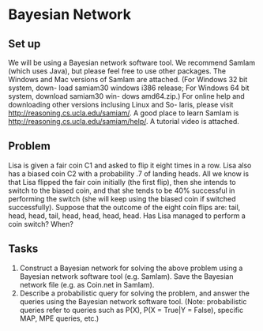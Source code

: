 # Bayesian Network

## Set up
We will be using a Bayesian network software tool. We recommend SamIam (which uses Java), but please feel free to use other packages. The Windows and Mac versions of SamIam are attached. (For Windows 32 bit system, down- load samiam30 windows i386 release; For Windows 64 bit system, download samiam30 win- dows amd64.zip.) For online help and downloading other versions inclusing Linux and So- laris, please visit http://reasoning.cs.ucla.edu/samiam/. A good place to learn SamIam is http://reasoning.cs.ucla.edu/samiam/help/. A tutorial video is attached.


## Problem
Lisa is given a fair coin C1 and asked to flip it eight times in a row. Lisa also has a biased coin C2 with a probability .7 of landing heads. All we know is that Lisa flipped the fair coin initially (the first flip), then she intends to switch to the biased coin, and that she tends to be 40% successful in performing the switch (she will keep using the biased coin if switched successfully).
Suppose that the outcome of the eight coin flips are: tail, head, head, tail, head, head, head, head. Has Lisa managed to perform a coin switch? When?

## Tasks
1. Construct a Bayesian network for solving the above problem using a Bayesian network software tool (e.g. SamIam). Save the Bayesian network file (e.g. as Coin.net in SamIam).
2. Describe a probabilistic query for solving the problem, and answer the queries using the Bayesian network software tool. (Note: probabilistic queries refer to queries such as P(X), P(X = True|Y = False), specific MAP, MPE queries, etc.)
